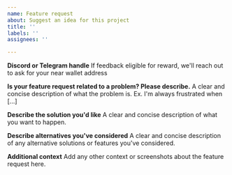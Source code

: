 ```yaml
---
name: Feature request
about: Suggest an idea for this project
title: ''
labels: ''
assignees: ''

---
```


**Discord or Telegram handle**
If feedback eligible for reward, we'll reach out to ask for your near wallet address 


**Is your feature request related to a problem? Please describe.**
A clear and concise description of what the problem is. Ex. I'm always frustrated when [...]

**Describe the solution you'd like**
A clear and concise description of what you want to happen.

**Describe alternatives you've considered**
A clear and concise description of any alternative solutions or features you've considered.

**Additional context**
Add any other context or screenshots about the feature request here.
